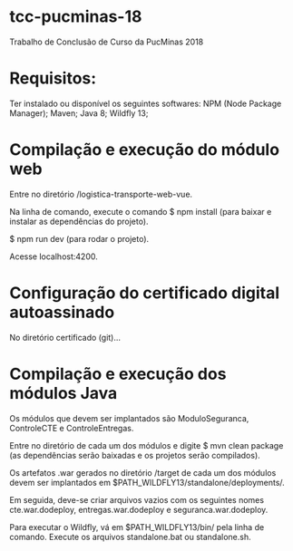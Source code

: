 # tcc-pucminas-18
Trabalho de Conclusão de Curso da PucMinas 2018

# Requisitos:
Ter instalado ou disponível os seguintes softwares:
NPM (Node Package Manager);
Maven;
Java 8;
Wildfly 13;

# Compilação e execução do módulo web

Entre no diretório /logistica-transporte-web-vue.

Na linha de comando, execute o comando $ npm install (para baixar e instalar as dependências do projeto).

$ npm run dev (para rodar o projeto).

Acesse localhost:4200.

# Configuração do certificado digital autoassinado

No diretório certificado (git)...

# Compilação e execução dos módulos Java

Os módulos que devem ser implantados são ModuloSeguranca, ControleCTE e ControleEntregas.

Entre no diretório de cada um dos módulos e digite $ mvn clean package (as dependências serão baixadas e os projetos serão compilados).

Os artefatos .war gerados no diretório /target de cada um dos módulos devem ser implantados em $PATH_WILDFLY13/standalone/deployments/.

Em seguida, deve-se criar arquivos vazios com os seguintes nomes cte.war.dodeploy, entregas.war.dodeploy e seguranca.war.dodeploy.

Para executar o Wildfly, vá em $PATH_WILDFLY13/bin/ pela linha de comando. Execute os arquivos standalone.bat ou standalone.sh.
